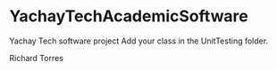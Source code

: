 # YachayTechAcademicSoftware

Yachay Tech software project
Add your class in the UnitTesting folder.

Richard Torres

